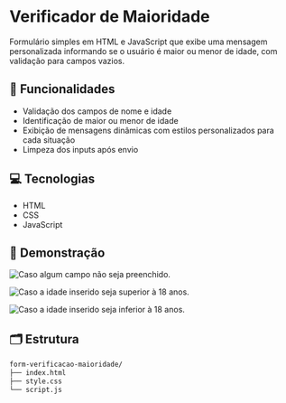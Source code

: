 # Verificador de Maioridade

Formulário simples em HTML e JavaScript que exibe uma mensagem personalizada informando se o usuário é maior ou menor de idade, com validação para campos vazios.

## 🧠 Funcionalidades

- Validação dos campos de nome e idade
- Identificação de maior ou menor de idade
- Exibição de mensagens dinâmicas com estilos personalizados para cada situação
- Limpeza dos inputs após envio

## 💻 Tecnologias

- HTML
- CSS
- JavaScript

## 📸 Demonstração


![Caso algum campo não seja preenchido.](https://i.imgur.com/AfLMacy.png)

![Caso a idade inserido seja superior à 18 anos.](https://i.imgur.com/9Fqrq1f.png)

![Caso a idade inserido seja inferior à 18 anos.](https://i.imgur.com/W3ZNv3f.png)

## 🗂 Estrutura

```bash
form-verificacao-maioridade/
├── index.html
├── style.css
└── script.js